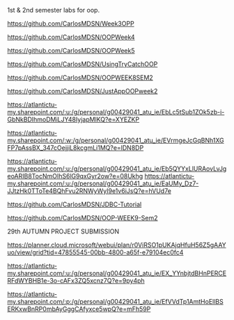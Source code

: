 1st & 2nd semester labs for oop.

https://github.com/CarlosMDSN/Week3OPP

https://github.com/CarlosMDSN/OOPWeek4

https://github.com/CarlosMDSN/OOPWeek5

https://github.com/CarlosMDSN/UsingTryCatchOOP

https://github.com/CarlosMDSN/OOPWEEK8SEM2

https://github.com/CarlosMDSN/JustAppOOPweek2

https://atlantictu-my.sharepoint.com/:u:/g/personal/g00429041_atu_ie/EbLc5tSub1ZOk5zb-i-GbNkBDIhmoDMiLJY48IyjapMlKQ?e=XYEZKP

https://atlantictu-my.sharepoint.com/:w:/g/personal/g00429041_atu_ie/EVrmgeJcGqBNh1XGFP7pAssBX_347cOejjiL8kcgmLi1MQ?e=lDN8DP

https://atlantictu-my.sharepoint.com/:u:/g/personal/g00429041_atu_ie/Eb5QYYxLlURAovLvJgeoARIB8TocNmOIhS6lG9qxGyr2ow?e=08Ukhg
https://atlantictu-my.sharepoint.com/:u:/g/personal/g00429041_atu_ie/EaUMy_Dz7-JJtzHk0TToTe4BQhFvu2RNWyWyI9e1v6iJsQ?e=hVUd7e

https://github.com/CarlosMDSN/JDBC-Tutorial

https://github.com/CarlosMDSN/OOP-WEEK9-Sem2

29th AUTUMN PROJECT SUBMISSION

https://planner.cloud.microsoft/webui/plan/r0ViRSO1pUKAjqHfuH56Z5gAAYuo/view/grid?tid=47855545-00bb-4800-a65f-e79104ec0fc4

https://atlantictu-my.sharepoint.com/:u:/g/personal/g00429041_atu_ie/EX_YYnbjtdBHnPERCERFdWYBHB1e-3o-cAFx3ZQ5xcnz7Q?e=9py4ph

https://atlantictu-my.sharepoint.com/:p:/g/personal/g00429041_atu_ie/EfVVdTp1AmtHoEllBSERKxwBnRP0mbAyGggCAfyxce5wpQ?e=mFh59P













